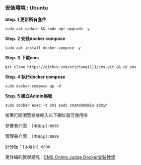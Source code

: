 ### 安裝環境 : Ubuntu
**Step. 1 更新所有套件**
```
sudo apt update && sudo apt upgrade -y
```

**Step. 2 安裝docker compose**
```
sudo apt install docker-compose -y
```
**Step. 3 下載cms**
```
git clone https://github.com/erichung1113/cms.git && cd cms
```
**Step. 4 執行docker compose**
```
sudo docker-compose up -d
```
**Step. 5 建立Admin帳號**
```
sudo docker exec -t cms sudo cmsAddAdmin admin
```
接著打開瀏覽器並輸入以下網址就可使用啦


參賽者介面：`[本幾ip]:8888`

管理員介面：`[本幾ip]:8889`

計分板：`[本幾ip]:8890`

更詳細的教學請見 : [CMS Online Judge Docker安裝教學](https://hackmd.io/WKsC33XYRme4sM-Kkst_XA)

